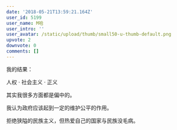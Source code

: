 ```yaml
---
date: '2018-05-21T13:59:21.164Z'
user_id: 5199
user_name: M哈
user_intro: ''
user_avatar: /static/upload/thumb/small50-u-thumb-default.png
upvote: 2
downvote: 0
comments: []
---
```


我的结果：

人权 · 社会主义 · 正义

  

其实我很多方面都是偏中的。

我认为政府应该起到一定的维护公平的作用。

拒绝狭隘的民族主义，但热爱自己的国家与民族没毛病。
